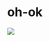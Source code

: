 # oh-ok
![](https://media.discordapp.net/attachments/1207094436102807574/1213279742682468402/image.png?ex=65f4e5d0&amp;is=65e270d0&amp;hm=88248d2078c4e65009c6e60315b22a290a9c32606acd2a0829c20859b9e7f5b2&amp;=&amp;format=webp&amp;quality=lossless&amp;width=192&amp;height=63)
